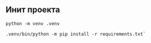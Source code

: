 ## Инит проекта 

```shell
python -m venv .venv
```

```shell
.venv/bin/python -m pip install -r requirements.txt`
```